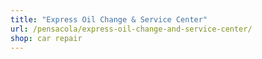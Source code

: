 ```yaml
---
title: "Express Oil Change & Service Center"
url: /pensacola/express-oil-change-and-service-center/
shop: car repair
---
```

